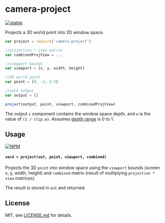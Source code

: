 # camera-project

[![stable](http://badges.github.io/stability-badges/dist/stable.svg)](http://github.com/badges/stability-badges)

Projects a 3D world point into 2D window space. 

```js
var project = require('camera-project')

//projection * view matrix
var combinedProjView = ...

//viewport bounds
var viewport = [x, y, width, height]

//3D world point
var point = [0, -1, 2.5]

//vec4 output
var output = []

project(output, point, viewport, combinedProjView)
```

The output `z` component contains the window space depth, and `w` is the value of `(1 / clip.w)`. Assumes [depth range](https://www.opengl.org/wiki/GLAPI/glDepthRange) is 0 to 1.

## Usage

[![NPM](https://nodei.co/npm/camera-project.png)](https://www.npmjs.com/package/camera-project)

#### `vec4 = project(out, point, viewport, combined)`

Projects the 3D `point` into window space using the `viewport` bounds (screen x, y, width, height) and `combined` matrix (result of multiplying `projection * view` matrices). 

The result is stored in `out` and returned.

## License

MIT, see [LICENSE.md](http://github.com/mattdesl/camera-project/blob/master/LICENSE.md) for details.
